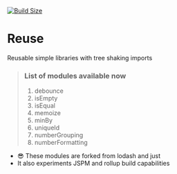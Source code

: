 [![Build Size](https://img.shields.io/bundlephobia/minzip/reuse-utility?color=%23328332&label=minified%20size)](https://www.npmjs.com/package/@velusgautam/reuse)

# Reuse

Reusable simple libraries with tree shaking imports

> ### List of modules available now
>
> 1.  debounce
> 2.  isEmpty
> 3.  isEqual
> 4.  memoize
> 5.  minBy
> 6.  uniqueId
> 7.  numberGrouping
> 8.  numberFormatting

- :sunglasses: These modules are forked from lodash and just
- It also experiments JSPM and rollup build capabilities
